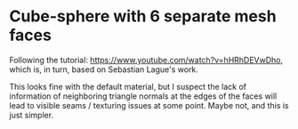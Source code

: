 # Cube-sphere with 6 separate mesh faces

Following the tutorial: https://www.youtube.com/watch?v=hHRhDEVwDho, which is, in turn, based on Sebastian Lague's work.

This looks fine with the default material, but I suspect the lack of information of neighboring triangle normals at the edges of the faces will lead to visible seams / texturing issues at some point. Maybe not, and this is just simpler.